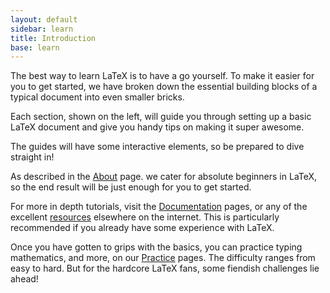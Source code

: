 ```yaml
---
layout: default
sidebar: learn
title: Introduction
base: learn
---
```


The best way to learn LaTeX is to have a go yourself. To make it easier for you to get started, we have broken down the essential building blocks of a typical document into even smaller bricks.

Each section, shown on the left, will guide you through setting up a basic LaTeX document and give you handy tips on making it super awesome.

The guides will have some interactive elements, so be prepared to dive straight in!

As described in the <a href="{{ site.baseurl }}/about">About</a> page. we cater for absolute beginners in LaTeX, so the end result will be just enough for you to get started.

For more in depth tutorials, visit the <a href="{{ site.baseurl }}/documentation">Documentation</a> pages, or any of the excellent <a href="{{ site.baseurl }}/documentation/resources">resources</a> elsewhere on the internet. This is particularly recommended if you already have some experience with LaTeX.

Once you have gotten to grips with the basics, you can practice typing mathematics, and more, on our <a href="{{ site.baseurl }}/practice">Practice</a> pages. The difficulty ranges from easy to hard. But for the hardcore LaTeX fans, some fiendish challenges lie ahead!
